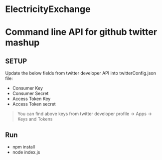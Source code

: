 # ElectricityExchange
# Command line API for github twitter mashup

## SETUP

Update the below fields from twitter developer API into twitterConfig.json file:

- Consumer Key
- Consumer Secret
- Access Token Key
- Access Token secret

> You can find above keys from twitter developer profile -> Apps -> Keys and Tokens

## Run

- npm install
- node index.js 